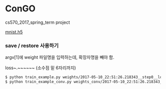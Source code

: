 # ConGO
cs570_2017_spring_term project

[mnist.h5](https://drive.google.com/open?id=0B3kZyL62Zw6vOUJVUE94R3FjVjQ)

### save / restore 사용하기
argv[1]에 weight 파일명을 입력하는데, 확장자명을 빼야 함.

loss~.~~~~~~ (소수점 밑 6자리까지)

```bash
$ python train_example.py weights/2017-05-10_22:51:26.218343__step0__loss2839.130859
$ python train_example_conv.py weights_conv/2017-05-10_22:51:26.218343__step0__loss2839.130859
```
